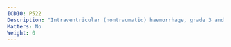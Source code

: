 ```yaml
---
ICD10: P522
Description: "Intraventricular (nontraumatic) haemorrhage, grade 3 and grade 4, of fetus and newborn"
Matters: No
Weight: 0
---
```

